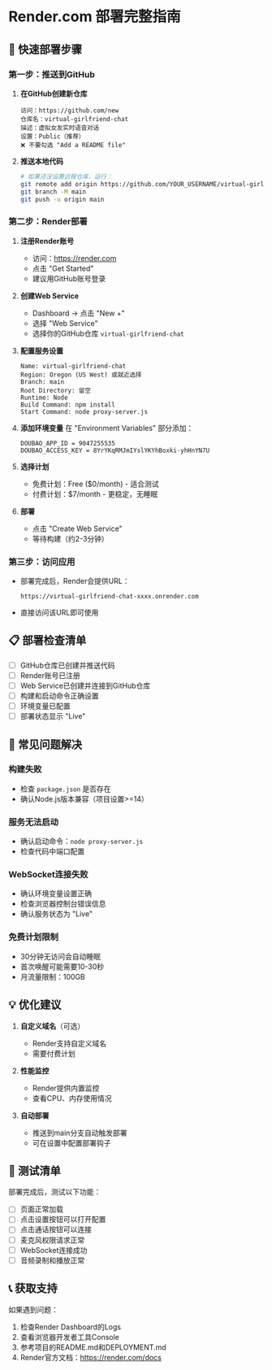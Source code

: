 # Render.com 部署完整指南

## 🚀 快速部署步骤

### 第一步：推送到GitHub

1. **在GitHub创建新仓库**
   ```
   访问：https://github.com/new
   仓库名：virtual-girlfriend-chat
   描述：虚拟女友实时语音对话
   设置：Public（推荐）
   ❌ 不要勾选 "Add a README file"
   ```

2. **推送本地代码**
   ```bash
   # 如果还没设置远程仓库，运行：
   git remote add origin https://github.com/YOUR_USERNAME/virtual-girlfriend-chat.git
   git branch -M main
   git push -u origin main
   ```

### 第二步：Render部署

1. **注册Render账号**
   - 访问：https://render.com
   - 点击 "Get Started" 
   - 建议用GitHub账号登录

2. **创建Web Service**
   - Dashboard → 点击 "New +"
   - 选择 "Web Service"
   - 选择你的GitHub仓库 `virtual-girlfriend-chat`

3. **配置服务设置**
   ```
   Name: virtual-girlfriend-chat
   Region: Oregon (US West) 或就近选择
   Branch: main
   Root Directory: 留空
   Runtime: Node
   Build Command: npm install
   Start Command: node proxy-server.js
   ```

4. **添加环境变量**
   在 "Environment Variables" 部分添加：
   ```
   DOUBAO_APP_ID = 9047255535
   DOUBAO_ACCESS_KEY = 8YrYKqRMJmIYslYKYhBoxki-yhHnYN7U
   ```

5. **选择计划**
   - 免费计划：Free ($0/month) - 适合测试
   - 付费计划：$7/month - 更稳定，无睡眠

6. **部署**
   - 点击 "Create Web Service"
   - 等待构建（约2-3分钟）

### 第三步：访问应用

- 部署完成后，Render会提供URL：
  ```
  https://virtual-girlfriend-chat-xxxx.onrender.com
  ```
- 直接访问该URL即可使用

## 📋 部署检查清单

- [ ] GitHub仓库已创建并推送代码
- [ ] Render账号已注册
- [ ] Web Service已创建并连接到GitHub仓库
- [ ] 构建和启动命令正确设置
- [ ] 环境变量已配置
- [ ] 部署状态显示 "Live"

## 🔧 常见问题解决

### 构建失败
- 检查 `package.json` 是否存在
- 确认Node.js版本兼容（项目设置>=14）

### 服务无法启动
- 确认启动命令：`node proxy-server.js`
- 检查代码中端口配置

### WebSocket连接失败
- 确认环境变量设置正确
- 检查浏览器控制台错误信息
- 确认服务状态为 "Live"

### 免费计划限制
- 30分钟无访问会自动睡眠
- 首次唤醒可能需要10-30秒
- 月流量限制：100GB

## 💡 优化建议

1. **自定义域名**（可选）
   - Render支持自定义域名
   - 需要付费计划

2. **性能监控**
   - Render提供内置监控
   - 查看CPU、内存使用情况

3. **自动部署**
   - 推送到main分支自动触发部署
   - 可在设置中配置部署钩子

## 🎯 测试清单

部署完成后，测试以下功能：
- [ ] 页面正常加载
- [ ] 点击设置按钮可以打开配置
- [ ] 点击通话按钮可以连接
- [ ] 麦克风权限请求正常
- [ ] WebSocket连接成功
- [ ] 音频录制和播放正常

## 📞 获取支持

如果遇到问题：
1. 检查Render Dashboard的Logs
2. 查看浏览器开发者工具Console
3. 参考项目的README.md和DEPLOYMENT.md
4. Render官方文档：https://render.com/docs